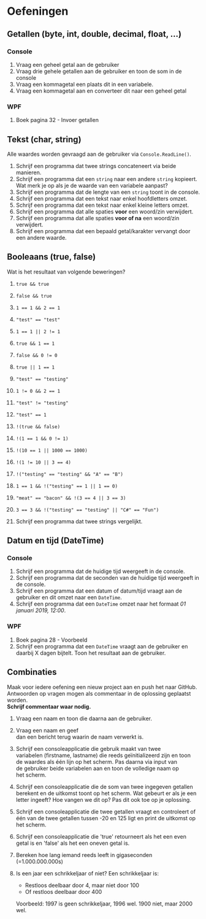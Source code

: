 # Oefeningen

## Getallen (byte, int, double, decimal, float, ...)

### Console

1. Vraag een geheel getal aan de gebruiker
2. Vraag drie gehele getallen aan de gebruiker en toon de som in de console
3. Vraag een kommagetal een plaats dit in een variabele.
4. Vraag een kommagetal aan en converteer dit naar een geheel getal

### WPF

1. Boek pagina 32 - Invoer getallen

## Tekst (char, string)

Alle waardes worden gevraagd aan de gebruiker via `Console.ReadLine()`.
1. Schrijf een programma dat twee strings concateneert via beide manieren.
2. Schrijf een programma dat een `string` naar een andere `string` kopieert. Wat merk je op als je de waarde van een variabele aanpast?
4. Schrijf een programma dat de lengte van een `string` toont in de console.
5. Schrijf een programma dat een tekst naar enkel hoofdletters omzet.
6. Schrijf een programma dat een tekst naar enkel kleine letters omzet.
7. Schrijf een programma dat alle spaties **voor** een woord/zin verwijdert.
8. Schrijf een programma dat alle spaties **voor of na** een woord/zin verwijdert.
9. Schrijf een programma dat een bepaald getal/karakter vervangt door een andere waarde.

## Booleaans (true, false)

Wat is het resultaat van volgende beweringen?

1. `true && true`
2. `false && true`
3. `1 == 1 && 2 == 1`
4. `"test" == "test"`
5. `1 == 1 || 2 != 1`
6. `true && 1 == 1`
7. `false && 0 != 0`
8. `true || 1 == 1`
9. `"test" == "testing"`
10. `1 != 0 && 2 == 1`
11. `"test" != "testing"`
12. `"test" == 1`
13. `!(true && false)`
14. `!(1 == 1 && 0 != 1)`
15. `!(10 == 1 || 1000 == 1000)`
16. `!(1 != 10 || 3 == 4)`
17. `!("testing" == "testing" && "A" == "B")`
18. `1 == 1 && !("testing" == 1 || 1 == 0)`
19. `"meat" == "bacon" && !(3 == 4 || 3 == 3)`
20. `3 == 3 && !("testing" == "testing" || "C#" == "Fun")`


21. Schrijf een programma dat twee strings vergelijkt.

## Datum en tijd (DateTime)

### Console

1. Schrijf een programma dat de huidige tijd weergeeft in de console.
2. Schrijf een programma dat de seconden van de huidige tijd weergeeft in de console.
3. Schrijf een programma dat een datum of datum/tijd vraagt aan de gebruiker en dit omzet naar een `DateTime`.
4. Schrijf een programma dat een `DateTime` omzet naar het formaat *01 januari 2019, 12:00*.

### WPF

1. Boek pagina 28 - Voorbeeld
2. Schrijf een programma dat een `DateTime` vraagt aan de gebruiker en daarbij X dagen bijtelt. Toon het resultaat aan de gebruiker.

## Combinaties

Maak voor iedere oefening een nieuw project aan en push het naar GitHub. Antwoorden op vragen mogen als commentaar in de oplossing geplaatst worden.  
**Schrijf commentaar waar nodig.**

1. Vraag een naam en toon die daarna aan de gebruiker.
2. Vraag een naam en geef dan een bericht terug waarin de naam verwerkt is.
3. Schrijf een consoleapplicatie die gebruik maakt van twee variabelen (firstname, lastname) die reeds geïnitializeerd zijn en toon de waardes als één lijn op het scherm. Pas daarna via input van de gebruiker beide variabelen aan en toon de volledige naam op het scherm.
4. Schrijf een consoleapplicatie die de som van twee ingegeven getallen berekent en de uitkomst toont op het scherm. Wat gebeurt er als je een letter ingeeft? Hoe vangen we dit op? Pas dit ook toe op je oplossing.
5. Schrijf een consoleapplicatie die twee getallen vraagt en controleert of één van de twee getallen tussen -20 en 125 ligt en print de uitkomst op het scherm.
6. Schrijf een consoleapplicatie die 'true' retourneert als het een even getal is en 'false' als het een oneven getal is.
7. Bereken hoe lang iemand reeds leeft in gigaseconden (=1.000.000.000s)
8. Is een jaar een schrikkeljaar of niet?
   Een schrikkeljaar is:    
    * Restloos deelbaar door 4, maar niet door 100
    * Of restloos deelbaar door 400
    
    Voorbeeld: 1997 is geen schrikkeljaar, 1996 wel. 1900 niet, maar 2000 wel.
